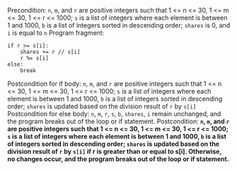 Precondition: `n`, `m`, and `r` are positive integers such that 1 <= n <= 30, 1 <= m <= 30, 1 <= r <= 1000; `s` is a list of integers where each element is between 1 and 1000, `b` is a list of integers sorted in descending order; `shares` is 0, and `i` is equal to `n`
Program fragment:
```
if r >= s[i]:
    shares += r // s[i]
    r %= s[i]
else:
    break
```
Postcondition for if body: `n`, `m`, and `r` are positive integers such that 1 <= n <= 30, 1 <= m <= 30, 1 <= r <= 1000; `s` is a list of integers where each element is between 1 and 1000, `b` is a list of integers sorted in descending order; `shares` is updated based on the division result of `r` by `s[i]`
Postcondition for else body: `n`, `m`, `r`, `s`, `b`, `shares`, `i` remain unchanged, and the program breaks out of the loop or if statement.
Postcondition: **`n`, `m`, and `r` are positive integers such that 1 <= n <= 30, 1 <= m <= 30, 1 <= r <= 1000; `s` is a list of integers where each element is between 1 and 1000, `b` is a list of integers sorted in descending order; `shares` is updated based on the division result of `r` by `s[i]` if r is greater than or equal to s[i]. Otherwise, no changes occur, and the program breaks out of the loop or if statement.**